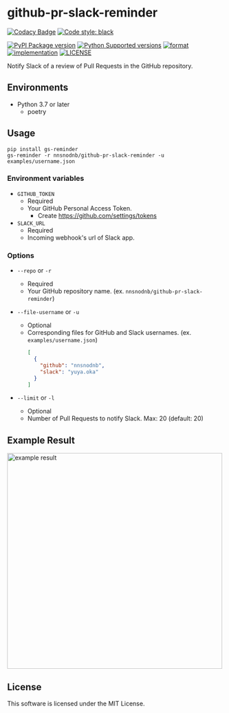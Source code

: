 # github-pr-slack-reminder

[![Codacy Badge](https://app.codacy.com/project/badge/Grade/380a539992d941f0a6d9c045c48c580c)](https://www.codacy.com/gh/nnsnodnb/github-pr-slack-reminder/dashboard?utm_source=github.com&amp;utm_medium=referral&amp;utm_content=nnsnodnb/github-pr-slack-reminder&amp;utm_campaign=Badge_Grade)
[![Code style: black](https://img.shields.io/badge/code%20style-black-000000.svg)](https://github.com/psf/black)

[![PyPI Package version](https://badge.fury.io/py/gs-reminder.svg)](https://pypi.org/project/gs-reminder)
[![Python Supported versions](https://img.shields.io/pypi/pyversions/gs-reminder.svg)](https://pypi.org/project/gs-reminder)
[![format](https://img.shields.io/pypi/format/gs-reminder.svg)](https://pypi.org/project/gs-reminder)
[![implementation](https://img.shields.io/pypi/implementation/gs-reminder.svg)](https://pypi.org/project/gs-reminder)
[![LICENSE](https://img.shields.io/pypi/l/gs-reminder.svg)](https://pypi.org/project/gs-reminder)

Notify Slack of a review of Pull Requests in the GitHub repository.

## Environments

- Python 3.7 or later
  - poetry

## Usage

```shell
pip install gs-reminder
gs-reminder -r nnsnodnb/github-pr-slack-reminder -u examples/username.json
```

### Environment variables

- `GITHUB_TOKEN`
  - Required
  - Your GitHub Personal Access Token.
    - Create https://github.com/settings/tokens
- `SLACK_URL`
  - Required
  - Incoming webhook's url of Slack app.

### Options

- `--repo` or `-r`
  - Required
  - Your GitHub repository name. (ex. `nnsnodnb/github-pr-slack-reminder`)
- `--file-username` or `-u`
  - Optional
  - Corresponding files for GitHub and Slack usernames. (ex. `examples/username.json`)
    ```json
    [
      {
        "github": "nnsnodnb",
        "slack": "yuya.oka"    
      }
    ]
    ```

- `--limit` or `-l`
  - Optional
  - Number of Pull Requests to notify Slack. Max: 20 (default: 20)

## Example Result

<img src="https://user-images.githubusercontent.com/9856514/168442310-af165e75-7329-4a37-8e67-3f2635c549ac.png" alt="example result" width="500px">

## License

This software is licensed under the MIT License.
